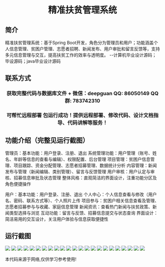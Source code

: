 <p><h1 align="center">精准扶贫管理系统</h1></p>

## 简介
精准扶贫管理系统：基于Spring Boot开发，角色分为管理员和用户；功能涵盖个人信息管理、贫困户管理、志愿者招聘、新闻发布、用户审批和留言反馈等，支持多元信息管理与交互，提高扶贫工作的效率与透明度。    --计算机毕业设计源码；毕设源码；java毕业设计源码


## 联系方式
<p><h3 align="center">获取完整代码与数据库文件 + 微信：deepguan QQ: 86050149 QQ群: 783742310</h3></p>
<p><h3 align="center">可帮忙远程部署 包运行成功！提供远程部署、修改代码、设计文档指导、代码讲解等服务！</h3></p>

## 功能介绍（完整见运行截图）
管理员：基本功能：用户登录、注册、退出 系统管理功能：用户管理（账号、姓名、年龄等信息的查看与编辑）、权限配置、后台管理 项目管理：贫困户信息管理、项目跟踪、资金分配管理、志愿者招募管理、数据统计分析 内容管理：新闻发布与管理（新闻编辑、类别管理）、留言与反馈管理 用户审核：用户认定与审核、招募信息审批及状态管理 整体风格：直观简洁的界面设计，注重功能分区及角色便捷操作

用户：基本功能：用户登录、注册、退出 个人中心：个人信息查看与修改（用户名、密码、联系方式等）、个人照片上传 项目参与：贫困户相关信息查看及管理、志愿者招募参与与收藏、家庭信息管理 新闻资讯：查看热门新闻与扶贫政策、新闻类型选择与浏览 互动功能：留言与反馈、招募信息提交与状态查询 界面设计：简洁易用的交互设计，关注用户体验与信息获取便捷性


## 运行截图
![](https://bs-1329754181.cos.ap-shanghai.myqcloud.com/spring/-/img/001.jpg)
![](https://bs-1329754181.cos.ap-shanghai.myqcloud.com/spring/-/img/002.jpg)
![](https://bs-1329754181.cos.ap-shanghai.myqcloud.com/spring/-/img/003.jpg)
![](https://bs-1329754181.cos.ap-shanghai.myqcloud.com/spring/-/img/004.jpg)
![](https://bs-1329754181.cos.ap-shanghai.myqcloud.com/spring/-/img/005.jpg)
![](https://bs-1329754181.cos.ap-shanghai.myqcloud.com/spring/-/img/006.jpg)
![](https://bs-1329754181.cos.ap-shanghai.myqcloud.com/spring/-/img/007.jpg)
![](https://bs-1329754181.cos.ap-shanghai.myqcloud.com/spring/-/img/008.jpg)
![](https://bs-1329754181.cos.ap-shanghai.myqcloud.com/spring/-/img/009.jpg)
![](https://bs-1329754181.cos.ap-shanghai.myqcloud.com/spring/-/img/010.jpg)
![](https://bs-1329754181.cos.ap-shanghai.myqcloud.com/spring/-/img/011.jpg)
![](https://bs-1329754181.cos.ap-shanghai.myqcloud.com/spring/-/img/012.jpg)
![](https://bs-1329754181.cos.ap-shanghai.myqcloud.com/spring/-/img/013.jpg)
![](https://bs-1329754181.cos.ap-shanghai.myqcloud.com/spring/-/img/014.jpg)
![](https://bs-1329754181.cos.ap-shanghai.myqcloud.com/spring/-/img/015.jpg)
![](https://bs-1329754181.cos.ap-shanghai.myqcloud.com/spring/-/img/016.jpg)
![](https://bs-1329754181.cos.ap-shanghai.myqcloud.com/spring/-/img/017.jpg)
![](https://bs-1329754181.cos.ap-shanghai.myqcloud.com/spring/-/img/018.jpg)
![](https://bs-1329754181.cos.ap-shanghai.myqcloud.com/spring/-/img/019.jpg)
![](https://bs-1329754181.cos.ap-shanghai.myqcloud.com/spring/-/img/020.jpg)
![](https://bs-1329754181.cos.ap-shanghai.myqcloud.com/spring/-/img/021.jpg)
![](https://bs-1329754181.cos.ap-shanghai.myqcloud.com/spring/-/img/022.jpg)
![](https://bs-1329754181.cos.ap-shanghai.myqcloud.com/spring/-/img/023.jpg)

<p>本代码来源于网络,仅供学习参考使用!</p>
